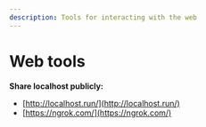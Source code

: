 ```yaml
---
description: Tools for interacting with the web
---
```


# Web tools

**Share localhost publicly:**

* [http://localhost.run/](http://localhost.run/)
* [https://ngrok.com/](https://ngrok.com/)

